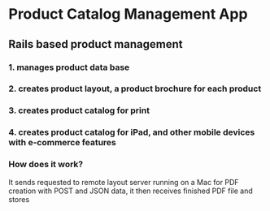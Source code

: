 # Product Catalog Management App

## Rails based product management 
### 1. manages product data base
### 2. creates product layout, a product brochure for each product
### 3. creates product catalog for print
### 4. creates product catalog for iPad, and other mobile devices with e-commerce features

### How does it work?
It sends requested to remote layout server running on a Mac for PDF creation with POST and JSON data, it then receives finished PDF file and stores 